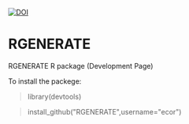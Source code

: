 [![DOI](https://zenodo.org/badge/22910686.svg)](https://zenodo.org/badge/latestdoi/22910686)

RGENERATE
=========

RGENERATE R package (Development Page)

To install the packege: 

>library(devtools)

>install_github("RGENERATE",username="ecor")


